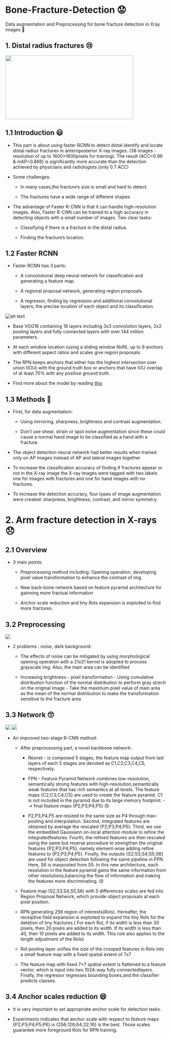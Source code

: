 # Bone-Fracture-Detection 😟
Data augmentation and Preprocessing for bone fracture detection in Xray images :raising_hand:

## 1. Distal radius fractures 😢

<img src="https://www.gchandtherapy.com/wp-content/uploads/2017/04/fractureddistalradius.png" width="400" height="200">

## 1.1 Introduction :smiley:

- This part is about using faster RCNN to detect distal identify and locate distal radius fractures in anteroposterior X-ray images.  (38 images - resolution of up to 1600×1600pixels for training). The result (ACC=0.96 & mAP=0.866) is significantly more accurate than the detection achieved by physicians and radiologists (only 0.7 ACC)

- Some challenges:

  - In many cases,the fracture’s size is small and hard to detect.

  - The fractures have a wide range of different shapes

- The advantage of Faster R-CNN is that it can handle high-resolution images. Also, Faster R-CNN can be trained to a high accuracy in detecting objects with a small number of images. Two clear tasks:

  - Classifying if there is a fracture in the distal radius. 
  
  - Finding the fracture’s location. 

## 1.2 Faster RCNN 

- Faster RCNN has 3 parts:

  -  A convolutional deep neural network for classification and generating a feature map. 

  -  A regional proposal network, generating region proposals.

  -  A regressor, finding by regression and additional convolutional layers, the precise location of each object and its classification.

![alt text](https://www.researchgate.net/profile/Zhipeng-Deng-2/publication/324903264/figure/fig2/AS:640145124499471@1529633899620/The-architecture-of-Faster-R-CNN.png)

- Base VGG16 containing 16 layers including 3x3 convolution layers, 2x2 pooling layers and fully connected layers with over 144 million parameters.

- At each window location (using a sliding window NxN), up to 9 anchors with different aspect ratios and scales give region proposals. 

- The RPN keeps anchors that either has the highest intersection over union (IOU) with the ground truth box or anchors that have IOU overlap of at least 70% with any positive ground truth.

- Find more about the model by reading [this](https://arxiv.org/pdf/1506.01497.pdf)

## 1.3 Methods 🙂

- First, for data augmentation: 

  - Using mirroring, sharpness, brightness and contrast augmentation.

  - Don't use  shear, strain or spot noise augmentation since these could cause a normal hand image to be classified as a hand with a fracture.

- The object detection neural network had better results when trained only on AP images instead of AP and lateral images together

- To increase the classification accuracy of finding if fractures appear or
not in the X-ray image the X-ray images were tagged with two labels one
for images with fractures and one for hand images with no fractures.

- To increase the detection accuracy, four types of image augmentation
were created: sharpness, brightness, contrast, and mirror symmetry.


# 2. Arm fracture detection in X-rays 😞

## 2.1 Overview

- 3 main points:

  - Preprocessing method including: Opening operation, developing pixel value transformation to enhance the contrast of img.

  - New back-bone network based on feature pyramid architecture for gainning more fractual information
 
  - Anchor scale reduction and tiny RoIs expansion is exploited to find more fractures.

## 3.2 Preprocessing 

<img src="https://github.com/manhph2211/Bone-Fracture-Detection/blob/main/imgrm/preprocessing.png">

- 2 problems : noise, dark background:

  - The effects of noise can be mitigated by using morphological opening operation with a 21x21 kernel is adopted to process grayscale img. Also, the main area can be identified

  - Increasing brightness - pixel transformation - Using cumulative distribution function of the normal distribution to perform gray strech on the original image - Take the maximum pixel value of main area as the mean of the normal distribution to make the transformation sensitive to the fracture area

## 3.3 Network 😙

![](https://github.com/manhph2211/Bone-Fracture-Detection/blob/main/imgrm/img.png)  ![](https://github.com/manhph2211/Bone-Fracture-Detection/blob/main/imgrm/process.png )

- An improved two-stage R-CNN method: 

  - After preprocessing part, a novel backbone network: 
  
    - Resnet - is composed 5 stages, the feature map output from last layers of each 5 stages are denoted as C1,C2,C3,C4,C5, respectively. 
    
    - FPN - Feature Pyramid Network combines low-resolution, semantically strong features with high-resolution,semantically weak features that has rich semantics at all levels. The feature maps {C2;C3;C4;C5} are used to create the feature pyramid. C1 is not included in the pyramid due to its large memory footprint.  --> final feature maps {P2;P3;P4;P5} 😓
    
    - P2,P3,P4,P5 are resized to the same size as P4 through max-pooling and interpolation. Second, integrated features are obtained by average the rescaled {P2;P3;P4;P5}. Third, we use the embedded Gaussiann on-local attention module to refine the integratedfeatures. Fourth, the refined features are then rescaled using the same but reverse procedure to strengthen the original features {P2;P3;P4;P5}, namely element-wise adding refine features to {P2;P3;P4;P5}. Finally, the outputs {S2;S3;S4;S5;S6} are used for object detection following the same pipeline in FPN. Here, S6 is maxpooled from S5. In this new architecture, each resolution in the feature pyramid gains the same information from other resolutions,balancing the flow of information and making the features more discriminating. 😢
    
  - Feature map (S2,S3,S4,S5,S6) with 5 differences scales are fed into Region Proposal Network, which provide object proposals at each pixel position.

  - RPN generating 256 region of interests(RoIs). Hereafter, the receiptive field expansion is exploited to expand the tiny RoIs for the detetion of tiny fractures.( For each RoI, if its width is less than 30 pixels, then 20 pixels are added to its width. If its width is less than 40, then 10 pixels are added to its width. This rule also applies to the length adjustment of the RoIs)

  - RoI pooling layer unifies the size of the crooped features in RoIs into a small feature map with a fixed spatial extent of 7x7

  - The feature map with fixed 7×7 spatial extent is flattened to a feature vector, which is input into two 1024-way fully connectedlayers. Finally, the regressor regresses bounding boxes,and the classifier predicts classes.

## 3.4 Anchor scales reduction :smile:

- It is very important to set appropriate anchor scale for detection tasks. 

- Experiments indicates that anchor scale with respect to feature maps {P2;P3;P4;P5;P6} is {256;128;64;32;16} is the best. Those scales guarantee more foreground RoIs for RPN training.

